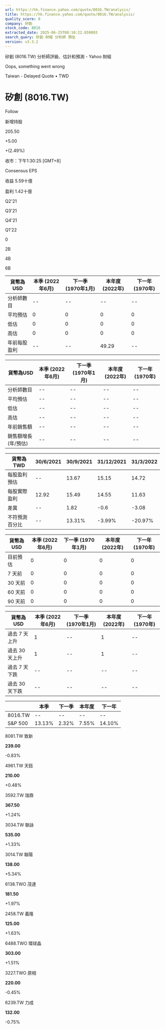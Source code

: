 ```yaml
---
url: https://hk.finance.yahoo.com/quote/8016.TW/analysis/
title: https://hk.finance.yahoo.com/quote/8016.TW/analysis/
quality_score: 8
company: 矽創
stock_code: 8016
extracted_date: 2025-06-25T08:10:22.859093
search_query: 矽創 財報 分析師 預估
version: v3.3.2
---
```


矽創 (8016.TW) 分析師評級、估計和預測 - Yahoo 財經


Oops, something went wrong

 

Taiwan - Delayed Quote • TWD 

# 矽創 (8016.TW)

Follow

 

新增持股

205.50

+5.00

+(2.49%)

收市：下午1:30:25 [GMT+8]

Consensus EPS

收益 5.59十億

盈利 1.42十億

Q2'21

Q3'21

Q4'21

Q1'22

0

2B

4B

6B

| 貨幣為USD | 本季 (2022年6月) | 下一季 (1970年1月) | 本年度 (2022年) | 下一年 (1970年) |
| --- | --- | --- | --- | --- |
| 分析師數目 | -- | -- | -- | -- |
| 平均預估 | 0 | 0 | 0 | 0 |
| 低估 | 0 | 0 | 0 | 0 |
| 高估 | 0 | 0 | 0 | 0 |
| 年前每股盈利 | -- | -- | 49.29 | -- |

| 貨幣為USD | 本季 (2022年6月) | 下一季 (1970年1月) | 本年度 (2022年) | 下一年 (1970年) |
| --- | --- | --- | --- | --- |
| 分析師數目 | -- | -- | -- | -- |
| 平均預估 | -- | -- | -- | -- |
| 低估 | -- | -- | -- | -- |
| 高估 | -- | -- | -- | -- |
| 年前銷售額 | -- | -- | -- | -- |
| 銷售額增長 (年/預估) | -- | -- | -- | -- |

| 貨幣為TWD | 30/6/2021 | 30/9/2021 | 31/12/2021 | 31/3/2022 |
| --- | --- | --- | --- | --- |
| 每股盈利預估 | -- | 13.67 | 15.15 | 14.72 |
| 每股實際盈利 | 12.92 | 15.49 | 14.55 | 11.63 |
| 差異 | -- | 1.82 | -0.6 | -3.08 |
| 不符預測百分比 | -- | 13.31% | -3.99% | -20.97% |

| 貨幣為USD | 本季 (2022年6月) | 下一季 (1970年1月) | 本年度 (2022年) | 下一年 (1970年) |
| --- | --- | --- | --- | --- |
| 目前預估 | 0 | 0 | 0 | 0 |
| 7 天前 | 0 | 0 | 0 | 0 |
| 30 天前 | 0 | 0 | 0 | 0 |
| 60 天前 | 0 | 0 | 0 | 0 |
| 90 天前 | 0 | 0 | 0 | 0 |

| 貨幣為USD | 本季 (2022年6月) | 下一季 (1970年1月) | 本年度 (2022年) | 下一年 (1970年) |
| --- | --- | --- | --- | --- |
| 過去 7 天上升 | 1 | -- | 1 | -- |
| 過去 30 天上升 | 1 | -- | 1 | -- |
| 過去 7 天下跌 | -- | -- | -- | -- |
| 過去 30 天下跌 | -- | -- | -- | -- |

|  | 本季 | 下一季 | 本年度 | 下一年 |
| --- | --- | --- | --- | --- |
| 8016.TW | -- | -- | -- | -- |
| S&P 500 | 13.13% | 2.32% | 7.55% | 14.10% |

8081.TW  致新

**239.00**

-0.83%

4961.TW  天鈺

**210.00**

+0.48%

3592.TW  瑞鼎

**367.50**

+1.24%

3034.TW  聯詠

**535.00**

+1.33%

3014.TW  聯陽

**138.00**

+5.34%

6138.TWO  茂達

**181.50**

+1.97%

2458.TW  義隆

**125.00**

+1.63%

6488.TWO  環球晶

**303.00**

+1.51%

3227.TWO  原相

**220.00**

-0.45%

6239.TW  力成

**132.00**

-0.75%